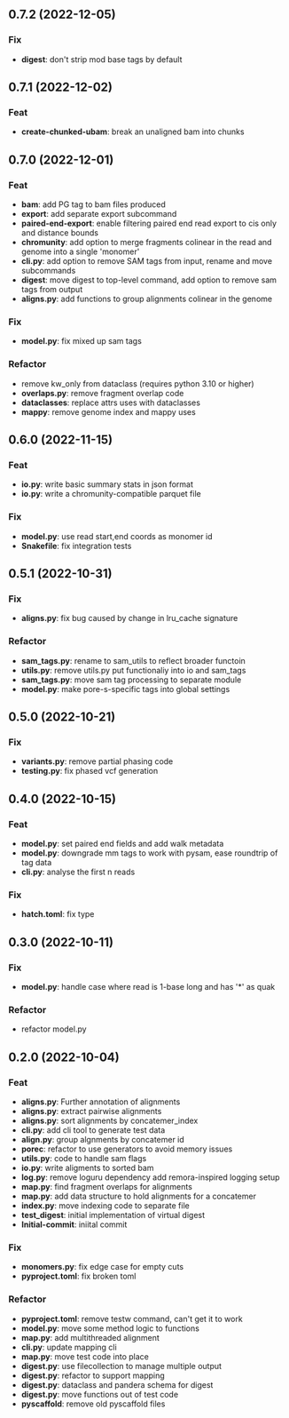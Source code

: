 ## 0.7.2 (2022-12-05)

### Fix

- **digest**: don't strip mod base tags by default

## 0.7.1 (2022-12-02)

### Feat

- **create-chunked-ubam**: break an unaligned bam into chunks

## 0.7.0 (2022-12-01)

### Feat

- **bam**: add PG tag to bam files produced
- **export**: add separate export subcommand
- **paired-end-export**: enable filtering paired end read export to cis only and distance bounds
- **chromunity**: add option to merge fragments colinear in the read and genome into a single 'monomer'
- **cli.py**: add option to remove SAM tags from input, rename and move subcommands
- **digest**: move digest to top-level command, add option to remove sam tags from output
- **aligns.py**: add functions to group alignments colinear in the genome

### Fix

- **model.py**: fix mixed up sam tags

### Refactor

- remove kw_only from dataclass (requires python 3.10 or higher)
- **overlaps.py**: remove fragment overlap code
- **dataclasses**: replace attrs uses with dataclasses
- **mappy**: remove genome index and mappy uses

## 0.6.0 (2022-11-15)

### Feat

- **io.py**: write basic summary stats in json format
- **io.py**: write a chromunity-compatible parquet file

### Fix

- **model.py**: use read start,end coords as monomer id
- **Snakefile**: fix integration tests

## 0.5.1 (2022-10-31)

### Fix

- **aligns.py**: fix bug caused by change in lru_cache signature

### Refactor

- **sam_tags.py**: rename to sam_utils to reflect broader functoin
- **utils.py**: remove utils.py put functionaliy into io and sam_tags
- **sam_tags.py**: move sam tag processing to separate module
- **model.py**: make pore-s-specific tags into global settings

## 0.5.0 (2022-10-21)

### Fix

- **variants.py**: remove partial phasing code
- **testing.py**: fix phased vcf generation

## 0.4.0 (2022-10-15)

### Feat

- **model.py**: set paired end fields and add walk metadata
- **model.py**: downgrade mm tags to work with pysam, ease roundtrip of tag data
- **cli.py**: analyse the first n reads

### Fix

- **hatch.toml**: fix type

## 0.3.0 (2022-10-11)

### Fix

- **model.py**: handle case where read is 1-base long and has '*' as quak

### Refactor

- refactor model.py

## 0.2.0 (2022-10-04)

### Feat

- **aligns.py**: Further annotation of alignments
- **aligns.py**: extract pairwise alignments
- **aligns.py**: sort alignments by concatemer_index
- **cli.py**: add cli tool to generate test data
- **align.py**: group algnments by concatemer id
- **porec**: refactor to use generators to avoid memory issues
- **utils.py**: code to handle sam flags
- **io.py**: write aligments to sorted bam
- **log.py**: remove loguru dependency add remora-inspired logging setup
- **map.py**: find fragment overlaps for alignments
- **map.py**: add data structure to hold alignments for a concatemer
- **index.py**: move indexing code to separate file
- **test_digest**: initial implementation of virtual digest
- **Initial-commit**: iniital commit

### Fix

- **monomers.py**: fix edge case for empty cuts
- **pyproject.toml**: fix broken toml

### Refactor

- **pyproject.toml**: remove testw command, can't get it to work
- **model.py**: move some method logic to functions
- **map.py**: add multithreaded alignment
- **cli.py**: update mapping cli
- **map.py**: move test code into place
- **digest.py**: use filecollection to manage multiple output
- **digest.py**: refactor to support mapping
- **digest.py**: dataclass and pandera schema for digest
- **digest.py**: move functions out of test code
- **pyscaffold**: remove old pyscaffold files
